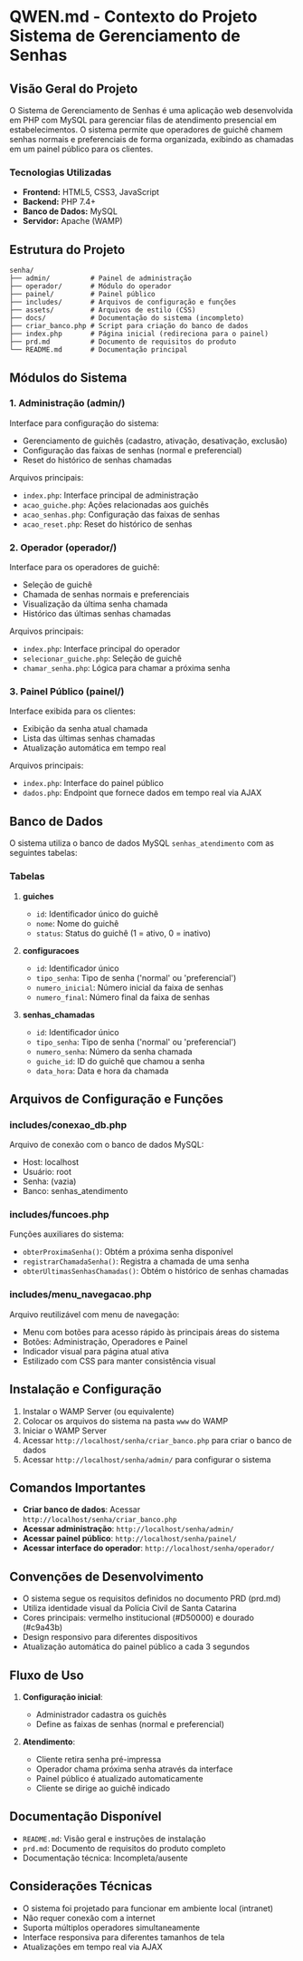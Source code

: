 # QWEN.md - Contexto do Projeto Sistema de Gerenciamento de Senhas

## Visão Geral do Projeto

O Sistema de Gerenciamento de Senhas é uma aplicação web desenvolvida em PHP com MySQL para gerenciar filas de atendimento presencial em estabelecimentos. O sistema permite que operadores de guichê chamem senhas normais e preferenciais de forma organizada, exibindo as chamadas em um painel público para os clientes.

### Tecnologias Utilizadas

- **Frontend:** HTML5, CSS3, JavaScript
- **Backend:** PHP 7.4+
- **Banco de Dados:** MySQL
- **Servidor:** Apache (WAMP)

## Estrutura do Projeto

```
senha/
├── admin/          # Painel de administração
├── operador/       # Módulo do operador
├── painel/         # Painel público
├── includes/       # Arquivos de configuração e funções
├── assets/         # Arquivos de estilo (CSS)
├── docs/           # Documentação do sistema (incompleto)
├── criar_banco.php # Script para criação do banco de dados
├── index.php       # Página inicial (redireciona para o painel)
├── prd.md          # Documento de requisitos do produto
└── README.md       # Documentação principal
```

## Módulos do Sistema

### 1. Administração (admin/)
Interface para configuração do sistema:
- Gerenciamento de guichês (cadastro, ativação, desativação, exclusão)
- Configuração das faixas de senhas (normal e preferencial)
- Reset do histórico de senhas chamadas

Arquivos principais:
- `index.php`: Interface principal de administração
- `acao_guiche.php`: Ações relacionadas aos guichês
- `acao_senhas.php`: Configuração das faixas de senhas
- `acao_reset.php`: Reset do histórico de senhas

### 2. Operador (operador/)
Interface para os operadores de guichê:
- Seleção de guichê
- Chamada de senhas normais e preferenciais
- Visualização da última senha chamada
- Histórico das últimas senhas chamadas

Arquivos principais:
- `index.php`: Interface principal do operador
- `selecionar_guiche.php`: Seleção de guichê
- `chamar_senha.php`: Lógica para chamar a próxima senha

### 3. Painel Público (painel/)
Interface exibida para os clientes:
- Exibição da senha atual chamada
- Lista das últimas senhas chamadas
- Atualização automática em tempo real

Arquivos principais:
- `index.php`: Interface do painel público
- `dados.php`: Endpoint que fornece dados em tempo real via AJAX

## Banco de Dados

O sistema utiliza o banco de dados MySQL `senhas_atendimento` com as seguintes tabelas:

### Tabelas

1. **guiches**
   - `id`: Identificador único do guichê
   - `nome`: Nome do guichê
   - `status`: Status do guichê (1 = ativo, 0 = inativo)

2. **configuracoes**
   - `id`: Identificador único
   - `tipo_senha`: Tipo de senha ('normal' ou 'preferencial')
   - `numero_inicial`: Número inicial da faixa de senhas
   - `numero_final`: Número final da faixa de senhas

3. **senhas_chamadas**
   - `id`: Identificador único
   - `tipo_senha`: Tipo de senha ('normal' ou 'preferencial')
   - `numero_senha`: Número da senha chamada
   - `guiche_id`: ID do guichê que chamou a senha
   - `data_hora`: Data e hora da chamada

## Arquivos de Configuração e Funções

### includes/conexao_db.php
Arquivo de conexão com o banco de dados MySQL:
- Host: localhost
- Usuário: root
- Senha: (vazia)
- Banco: senhas_atendimento

### includes/funcoes.php
Funções auxiliares do sistema:
- `obterProximaSenha()`: Obtém a próxima senha disponível
- `registrarChamadaSenha()`: Registra a chamada de uma senha
- `obterUltimasSenhasChamadas()`: Obtém o histórico de senhas chamadas

### includes/menu_navegacao.php
Arquivo reutilizável com menu de navegação:
- Menu com botões para acesso rápido às principais áreas do sistema
- Botões: Administração, Operadores e Painel
- Indicador visual para página atual ativa
- Estilizado com CSS para manter consistência visual

## Instalação e Configuração

1. Instalar o WAMP Server (ou equivalente)
2. Colocar os arquivos do sistema na pasta `www` do WAMP
3. Iniciar o WAMP Server
4. Acessar `http://localhost/senha/criar_banco.php` para criar o banco de dados
5. Acessar `http://localhost/senha/admin/` para configurar o sistema

## Comandos Importantes

- **Criar banco de dados**: Acessar `http://localhost/senha/criar_banco.php`
- **Acessar administração**: `http://localhost/senha/admin/`
- **Acessar painel público**: `http://localhost/senha/painel/`
- **Acessar interface do operador**: `http://localhost/senha/operador/`

## Convenções de Desenvolvimento

- O sistema segue os requisitos definidos no documento PRD (prd.md)
- Utiliza identidade visual da Polícia Civil de Santa Catarina
- Cores principais: vermelho institucional (#D50000) e dourado (#c9a43b)
- Design responsivo para diferentes dispositivos
- Atualização automática do painel público a cada 3 segundos

## Fluxo de Uso

1. **Configuração inicial**:
   - Administrador cadastra os guichês
   - Define as faixas de senhas (normal e preferencial)

2. **Atendimento**:
   - Cliente retira senha pré-impressa
   - Operador chama próxima senha através da interface
   - Painel público é atualizado automaticamente
   - Cliente se dirige ao guichê indicado

## Documentação Disponível

- `README.md`: Visão geral e instruções de instalação
- `prd.md`: Documento de requisitos do produto completo
- Documentação técnica: Incompleta/ausente

## Considerações Técnicas

- O sistema foi projetado para funcionar em ambiente local (intranet)
- Não requer conexão com a internet
- Suporta múltiplos operadores simultaneamente
- Interface responsiva para diferentes tamanhos de tela
- Atualizações em tempo real via AJAX